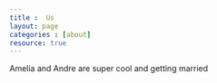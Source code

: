 ```yaml
---
title :  Us
layout: page
categories : [about]
resource: true
---
```


Amelia and Andre are super cool and getting married
